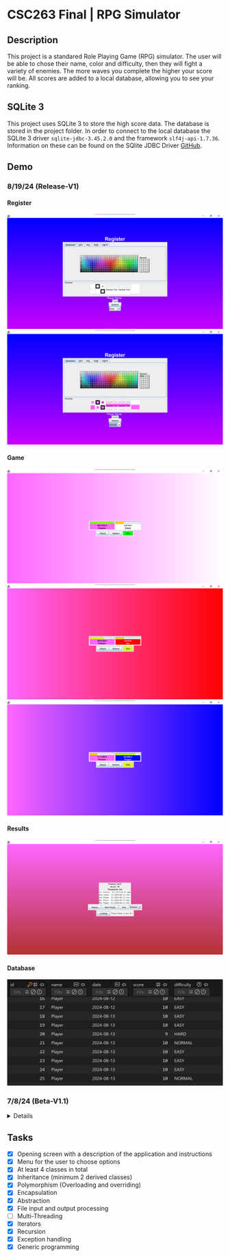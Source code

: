 # CSC263 Final | RPG Simulator

## Description
This project is a standared Role Playing Game (RPG) simulator. The user will be able to chose their name, color and difficulty, then they will fight a variety of enemies. The more waves you complete the higher your score will be. All scores are added to a local database, allowing you to see your ranking.

## SQLite 3
This project uses SQLite 3 to store the high score data. The database is stored in the project folder. In order to connect to the local database the SQLite 3 driver `sqlite-jdbc-3.45.2.0` and the framework `slf4j-api-1.7.36`. Information on these can be found on the SQlite JDBC Driver [GitHub](https://github.com/xerial/sqlite-jdbc).

## Demo

### 8/19/24 (Release-V1)
#### Register
![](./demo/8.19.24/register.webp)
![](./demo/8.19.24/register2.webp)
#### Game
![](./demo/8.19.24/game1.webp)
![](./demo/8.19.24/game2.webp)
![](./demo/8.19.24/game3.webp)
#### Results
![](./demo/8.19.24/results.webp)
#### Database
![](./demo/8.19.24/data.webp)

### 7/8/24 (Beta-V1.1)
<details>
  
The source code can be found [here](https://github.com/pchapman-uat/CSC263-Final/releases/tag/Beta-V1.1)
![](./demo/7.18.24/image1.webp)
![](./demo/7.18.24/image2.webp)
![](./demo/7.18.24/image3.webp)
</details>

## Tasks
- [X] Opening screen with a description of the application and instructions
- [X] Menu for the user to choose options
- [X] At least 4 classes in total
- [X] Inheritance (minimum 2 derived classes)
- [X] Polymorphism (Overloading and overriding)
- [X] Encapsulation
- [X] Abstraction
- [X] File input and output processing
- [ ] Multi-Threading
- [X] Iterators
- [X] Recursion 
- [X] Exception handling
- [X] Generic programming

